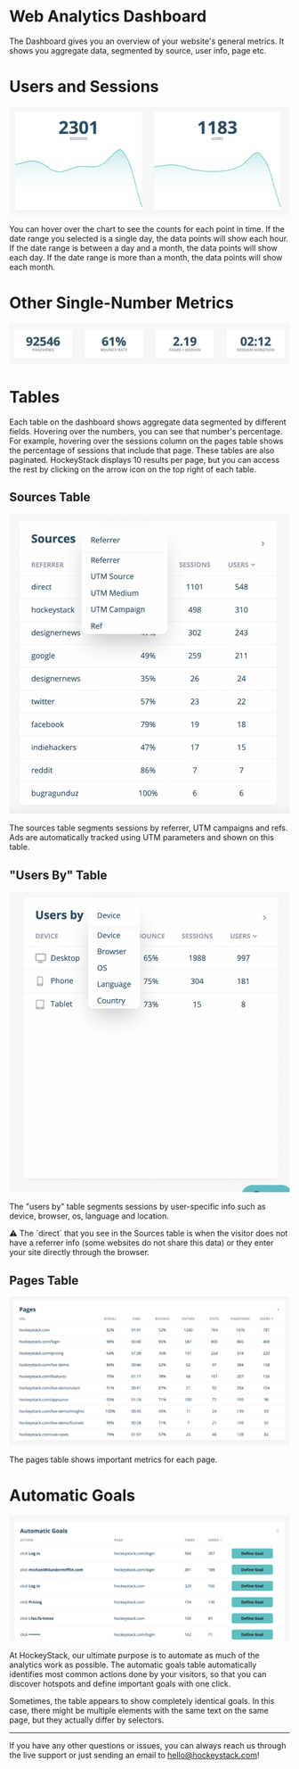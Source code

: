 # Web Analytics Dashboard

The Dashboard gives you an overview of your website's general metrics. It shows you aggregate data, segmented by source, user info, page etc.

# Users and Sessions

![Web%20Analytics%20Dashboard%20a5cec589162141b8bdeedb6d8b1d35a2/Screen_Shot_2021-06-15_at_01.19.45.png](Web-Analytics-Dashboard/Screen_Shot_2021-06-15_at_01.19.45.png)

You can hover over the chart to see the counts for each point in time. If the date range you selected is a single day, the data points will show each hour. If the date range is between a day and a month, the data points will show each day. If the date range is more than a month, the data points will show each month.

# Other Single-Number Metrics

![Web%20Analytics%20Dashboard%20a5cec589162141b8bdeedb6d8b1d35a2/Screen_Shot_2021-06-15_at_01.54.53.png](Web-Analytics-Dashboard/Screen_Shot_2021-06-15_at_01.54.53.png)

# Tables

Each table on the dashboard shows aggregate data segmented by different fields. Hovering over the numbers, you can see that number's percentage. For example, hovering over the sessions column on the pages table shows the percentage of sessions that include that page. These tables are also paginated. HockeyStack displays 10 results per page, but you can access the rest by clicking on the arrow icon on the top right of each table.

## Sources Table

![Web%20Analytics%20Dashboard%20a5cec589162141b8bdeedb6d8b1d35a2/Screen_Shot_2021-06-15_at_02.19.26.png](Web-Analytics-Dashboard/Screen_Shot_2021-06-15_at_02.19.26.png)

The sources table segments sessions by referrer, UTM campaigns and refs. Ads are automatically tracked using UTM parameters and shown on this table.

## "Users By" Table

![Web%20Analytics%20Dashboard%20a5cec589162141b8bdeedb6d8b1d35a2/Screen_Shot_2021-06-15_at_02.19.52.png](Web-Analytics-Dashboard/Screen_Shot_2021-06-15_at_02.19.52.png)

The "users by" table segments sessions by user-specific info such as device, browser, os, language and location.

<aside>
⚠️ The `direct` that you see in the Sources table is when the visitor does not have a referrer info (some websites do not share this data) or they enter your site directly through the browser.

</aside>

## Pages Table

![Web%20Analytics%20Dashboard%20a5cec589162141b8bdeedb6d8b1d35a2/Screen_Shot_2021-06-15_at_02.31.19.png](Web-Analytics-Dashboard/Screen_Shot_2021-06-15_at_02.31.19.png)

The pages table shows important metrics for each page.

# Automatic Goals

![Web%20Analytics%20Dashboard%20a5cec589162141b8bdeedb6d8b1d35a2/Screen_Shot_2021-06-15_at_02.35.20.png](Web-Analytics-Dashboard/Screen_Shot_2021-06-15_at_02.35.20.png)

At HockeyStack, our ultimate purpose is to automate as much of the analytics work as possible. The automatic goals table automatically identifies most common actions done by your visitors, so that you can discover hotspots and define important goals with one click.

Sometimes, the table appears to show completely identical goals. In this case, there might be multiple elements with the same text on the same page, but they actually differ by selectors.

---

If you have any other questions or issues, you can always reach us through the live support or just sending an email to [hello@hockeystack.com](mailto:hello@hockeystack.com)!